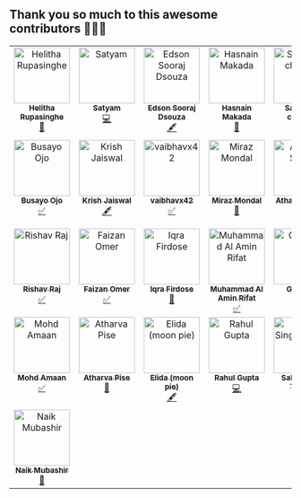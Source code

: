 
## Thank you so much to this awesome contributors 🚀🚀🚀

<!-- ALL-CONTRIBUTORS-LIST:START - Do not remove or modify this section -->
<!-- prettier-ignore-start -->
<!-- markdownlint-disable -->
<table>
  <tbody>
    <tr>
      <td align="center" valign="top" width="14.28%"><a href="https://github.com/JavascriptDon"><img src="https://avatars.githubusercontent.com/u/101202952?v=4?s=100" width="100px;" alt="Helitha Rupasinghe"/><br /><sub><b>Helitha Rupasinghe</b></sub></a><br /><a href="https://github.com/hasnainmakada-99/Open-Source-With-Hasnain/commits?author=JavascriptDon" title="Documentation">📖</a></td>
      <td align="center" valign="top" width="14.28%"><a href="https://github.com/KlausMikhaelson"><img src="https://avatars.githubusercontent.com/u/100528412?v=4?s=100" width="100px;" alt="Satyam"/><br /><sub><b>Satyam</b></sub></a><br /><a href="https://github.com/hasnainmakada-99/Open-Source-With-Hasnain/commits?author=KlausMikhaelson" title="Code">💻</a></td>
      <td align="center" valign="top" width="14.28%"><a href="http://edsondsouza.bio.link/"><img src="https://avatars.githubusercontent.com/u/93525771?v=4?s=100" width="100px;" alt="Edson Sooraj Dsouza"/><br /><sub><b>Edson Sooraj Dsouza</b></sub></a><br /><a href="#content-edsodz" title="Content">🖋</a></td>
      <td align="center" valign="top" width="14.28%"><a href="http://hasnainmakada-99.github.io"><img src="https://avatars.githubusercontent.com/u/82728823?v=4?s=100" width="100px;" alt="Hasnain Makada"/><br /><sub><b>Hasnain Makada</b></sub></a><br /><a href="#ideas-hasnainmakada-99" title="Ideas, Planning, & Feedback">🤔</a></td>
      <td align="center" valign="top" width="14.28%"><a href="https://chandel.me/"><img src="https://avatars.githubusercontent.com/u/94097778?v=4?s=100" width="100px;" alt="Saksham chandel"/><br /><sub><b>Saksham chandel</b></sub></a><br /><a href="https://github.com/hasnainmakada-99/Open-Source-With-Hasnain/commits?author=yung-coder" title="Code">💻</a></td>
      <td align="center" valign="top" width="14.28%"><a href="https://github.com/SattyamSamania"><img src="https://avatars.githubusercontent.com/u/67833888?v=4?s=100" width="100px;" alt="Sattyam Samania"/><br /><sub><b>Sattyam Samania</b></sub></a><br /><a href="#content-SattyamSamania" title="Content">🖋</a></td>
      <td align="center" valign="top" width="14.28%"><a href="https://github.com/Arbtrage"><img src="https://avatars.githubusercontent.com/u/100552235?v=4?s=100" width="100px;" alt="Sayantan"/><br /><sub><b>Sayantan</b></sub></a><br /><a href="#tutorial-Arbtrage" title="Tutorials">✅</a></td>
    </tr>
    <tr>
      <td align="center" valign="top" width="14.28%"><a href="https://github.com/Busayo-ojo"><img src="https://avatars.githubusercontent.com/u/76451855?v=4?s=100" width="100px;" alt="Busayo Ojo"/><br /><sub><b>Busayo Ojo</b></sub></a><br /><a href="#tutorial-Busayo-ojo" title="Tutorials">✅</a></td>
      <td align="center" valign="top" width="14.28%"><a href="https://bio.link/krish4856"><img src="https://avatars.githubusercontent.com/u/114345816?v=4?s=100" width="100px;" alt="Krish Jaiswal"/><br /><sub><b>Krish Jaiswal</b></sub></a><br /><a href="#content-KrishJ4856" title="Content">🖋</a></td>
      <td align="center" valign="top" width="14.28%"><a href="https://github.com/vaibhavx42"><img src="https://avatars.githubusercontent.com/u/110530263?v=4?s=100" width="100px;" alt="vaibhavx42"/><br /><sub><b>vaibhavx42</b></sub></a><br /><a href="#tutorial-vaibhavx42" title="Tutorials">✅</a></td>
      <td align="center" valign="top" width="14.28%"><a href="https://github.com/miraz-mondal"><img src="https://avatars.githubusercontent.com/u/89645073?v=4?s=100" width="100px;" alt="Miraz Mondal"/><br /><sub><b>Miraz Mondal</b></sub></a><br /><a href="#design-miraz-mondal" title="Design">🎨</a></td>
      <td align="center" valign="top" width="14.28%"><a href="https://github.com/the-amazing-atharva"><img src="https://avatars.githubusercontent.com/u/121221252?v=4?s=100" width="100px;" alt="Atharva Salitri"/><br /><sub><b>Atharva Salitri</b></sub></a><br /><a href="#ideas-the-amazing-atharva" title="Ideas, Planning, & Feedback">🤔</a></td>
      <td align="center" valign="top" width="14.28%"><a href="https://github.com/abinash1234"><img src="https://avatars.githubusercontent.com/u/89697294?v=4?s=100" width="100px;" alt="Abinash Mahapatra"/><br /><sub><b>Abinash Mahapatra</b></sub></a><br /><a href="#tutorial-Abinash-bit" title="Tutorials">✅</a></td>
      <td align="center" valign="top" width="14.28%"><a href="https://github.com/Vedeesh6"><img src="https://avatars.githubusercontent.com/u/88491153?v=4?s=100" width="100px;" alt="Vedeesh Dwivedi"/><br /><sub><b>Vedeesh Dwivedi</b></sub></a><br /><a href="#tutorial-Vedeesh6" title="Tutorials">✅</a></td>
    </tr>
    <tr>
      <td align="center" valign="top" width="14.28%"><a href="https://linktr.ee/rishav.raj"><img src="https://avatars.githubusercontent.com/u/97666287?v=4?s=100" width="100px;" alt="Rishav Raj"/><br /><sub><b>Rishav Raj</b></sub></a><br /><a href="#tutorial-Rishav1707" title="Tutorials">✅</a></td>
      <td align="center" valign="top" width="14.28%"><a href="https://github.com/Faizan-omer"><img src="https://avatars.githubusercontent.com/u/79092065?v=4?s=100" width="100px;" alt="Faizan Omer"/><br /><sub><b>Faizan Omer</b></sub></a><br /><a href="#tutorial-Faizan-omer" title="Tutorials">✅</a></td>
      <td align="center" valign="top" width="14.28%"><a href="https://github.com/iqrafirdose"><img src="https://avatars.githubusercontent.com/u/114678694?v=4?s=100" width="100px;" alt="Iqra Firdose "/><br /><sub><b>Iqra Firdose </b></sub></a><br /><a href="#maintenance-iqrafirdose" title="Maintenance">🚧</a></td>
      <td align="center" valign="top" width="14.28%"><a href="https://github.com/alaminrifat"><img src="https://avatars.githubusercontent.com/u/61446438?v=4?s=100" width="100px;" alt="Muhammad Al Amin Rifat"/><br /><sub><b>Muhammad Al Amin Rifat</b></sub></a><br /><a href="#tutorial-alaminrifat" title="Tutorials">✅</a></td>
      <td align="center" valign="top" width="14.28%"><a href="https://github.com/gabrysia97"><img src="https://avatars.githubusercontent.com/u/97764356?v=4?s=100" width="100px;" alt="Gabriela"/><br /><sub><b>Gabriela</b></sub></a><br /><a href="#tutorial-gabrysia97" title="Tutorials">✅</a></td>
      <td align="center" valign="top" width="14.28%"><a href="https://github.com/munnokd"><img src="https://avatars.githubusercontent.com/u/81804004?v=4?s=100" width="100px;" alt="Kalp Prajapati"/><br /><sub><b>Kalp Prajapati</b></sub></a><br /><a href="#tutorial-munnokd" title="Tutorials">✅</a></td>
      <td align="center" valign="top" width="14.28%"><a href="https://github.com/bajibpathan"><img src="https://avatars.githubusercontent.com/u/130319765?v=4?s=100" width="100px;" alt="bajibpathan"/><br /><sub><b>bajibpathan</b></sub></a><br /><a href="https://github.com/hasnainmakada-99/Open-Source-With-Hasnain/commits?author=bajibpathan" title="Documentation">📖</a></td>
    </tr>
    <tr>
      <td align="center" valign="top" width="14.28%"><a href="https://linkfree.io/mhdamaan79"><img src="https://avatars.githubusercontent.com/u/118375524?v=4?s=100" width="100px;" alt="Mohd Amaan"/><br /><sub><b>Mohd Amaan</b></sub></a><br /><a href="#tutorial-mhdamaan79" title="Tutorials">✅</a></td>
      <td align="center" valign="top" width="14.28%"><a href="https://github.com/at-the-vr"><img src="https://avatars.githubusercontent.com/u/88548999?v=4?s=100" width="100px;" alt="Atharva Pise"/><br /><sub><b>Atharva Pise</b></sub></a><br /><a href="#maintenance-at-the-vr" title="Maintenance">🚧</a></td>
      <td align="center" valign="top" width="14.28%"><a href="https://elidakirigo.bio.link/"><img src="https://avatars.githubusercontent.com/u/42931101?v=4?s=100" width="100px;" alt="Elida (moon pie)"/><br /><sub><b>Elida (moon pie)</b></sub></a><br /><a href="#content-elidakirigo" title="Content">🖋</a></td>
      <td align="center" valign="top" width="14.28%"><a href="https://github.com/replyre"><img src="https://avatars.githubusercontent.com/u/121796450?v=4?s=100" width="100px;" alt="Rahul Gupta"/><br /><sub><b>Rahul Gupta</b></sub></a><br /><a href="https://github.com/hasnainmakada-99/Open-Source-With-Hasnain/commits?author=replyre" title="Code">💻</a></td>
      <td align="center" valign="top" width="14.28%"><a href="https://github.com/SahilSinghTomar"><img src="https://avatars.githubusercontent.com/u/50849361?v=4?s=100" width="100px;" alt="Sahil Singh Tomar"/><br /><sub><b>Sahil Singh Tomar</b></sub></a><br /><a href="#design-SahilSinghTomar" title="Design">🎨</a></td>
      <td align="center" valign="top" width="14.28%"><a href="https://github.com/Avilash-Saha"><img src="https://avatars.githubusercontent.com/u/85384757?v=4?s=100" width="100px;" alt="Avilash_Saha"/><br /><sub><b>Avilash_Saha</b></sub></a><br /><a href="https://github.com/hasnainmakada-99/Open-Source-With-Hasnain/commits?author=Avilash-Saha" title="Code">💻</a></td>
      <td align="center" valign="top" width="14.28%"><a href="https://ibrahim-setup.netlify.app"><img src="https://avatars.githubusercontent.com/u/98415538?v=4?s=100" width="100px;" alt="SetUp"/><br /><sub><b>SetUp</b></sub></a><br /><a href="#content-AdebayoIbrahim" title="Content">🖋</a></td>
    </tr>
    <tr>
      <td align="center" valign="top" width="14.28%"><a href="https://github.com/naikmubashir"><img src="https://avatars.githubusercontent.com/u/124430100?v=4?s=100" width="100px;" alt="Naik Mubashir"/><br /><sub><b>Naik Mubashir</b></sub></a><br /><a href="https://github.com/hasnainmakada-99/Open-Source-With-Hasnain/issues?q=author%3Anaikmubashir" title="Bug reports">🐛</a></td>
    </tr>
  </tbody>
</table>

<!-- markdownlint-restore -->
<!-- prettier-ignore-end -->

<!-- ALL-CONTRIBUTORS-LIST:END -->
<!-- prettier-ignore-start -->
<!-- markdownlint-disable -->

<!-- markdownlint-restore -->
<!-- prettier-ignore-end -->

<!-- ALL-CONTRIBUTORS-LIST:END -->